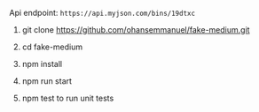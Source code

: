 Api endpoint: `https://api.myjson.com/bins/19dtxc`


  1. git clone https://github.com/ohansemmanuel/fake-medium.git

  2. cd fake-medium

  3. npm install

  4. npm run start

  5. npm test to run unit tests
```
